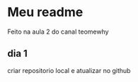 # Meu readme

Feito na aula 2 do canal teomewhy

## dia 1

criar repositorio local e atualizar no github

